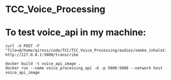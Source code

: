 # TCC_Voice_Processing

# To test voice_api in my machine:
```
curl -X POST -F "file=@/home/qiross/code/TCC/TCC_Voice_Processing/audios/smoke_inhalation_respiratory_distress.wav" http://127.0.0.1:5000/transcribe
```

```
docker build -t voice_api_image .
docker run --name voice_processing_api -d -p 5000:5000 --network host voice_api_image
```